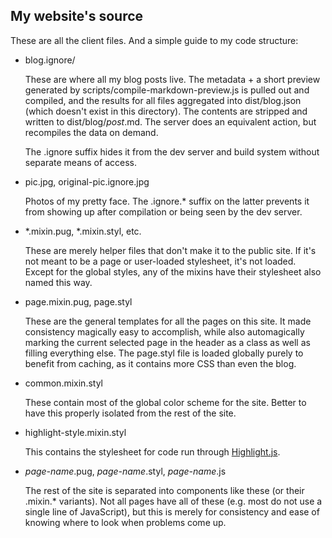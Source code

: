 ## My website's source

These are all the client files. And a simple guide to my code structure:

- blog.ignore/

  These are where all my blog posts live. The metadata + a short preview
  generated by scripts/compile-markdown-preview.js is pulled out and compiled,
  and the results for all files aggregated into dist/blog.json (which doesn't
  exist in this directory). The contents are stripped and written to
  dist/blog/*post*.md. The server does an equivalent action, but recompiles
  the data on demand.

  The .ignore suffix hides it from the dev server and build system without
  separate means of access.

- pic.jpg, original-pic.ignore.jpg

  Photos of my pretty face. The .ignore.\* suffix on the latter prevents it from
  showing up after compilation or being seen by the dev server.

- \*.mixin.pug, \*.mixin.styl, etc.

  These are merely helper files that don't make it to the public site. If it's
  not meant to be a page or user-loaded stylesheet, it's not loaded. Except for
  the global styles, any of the mixins have their stylesheet also named this
  way.

- page.mixin.pug, page.styl

  These are the general templates for all the pages on this site. It made
  consistency magically easy to accomplish, while also automagically marking the
  current selected page in the header as a class as well as filling everything
  else. The page.styl file is loaded globally purely to benefit from caching,
  as it contains more CSS than even the blog.

- common.mixin.styl

  These contain most of the global color scheme for the site. Better to have
  this properly isolated from the rest of the site.

- highlight-style.mixin.styl

  This contains the stylesheet for code run through [Highlight.js][hljs].

- *page-name*.pug, *page-name*.styl, *page-name*.js

  The rest of the site is separated into components like these (or their
  .mixin.\* variants). Not all pages have all of these (e.g. most do not use a
  single line of JavaScript), but this is merely for consistency and ease of
  knowing where to look when problems come up.

[hljs]: https://highlightjs.org/

